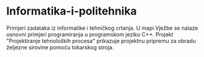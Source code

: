 # Informatika-i-politehnika
Primjeri zadataka iz informatike i tehničkog crtanja.
U mapi Vježbe se nalaze osnovni primjeri programiranja u programskom jeziku C++.
Projekt "Projektiranje tehnoloških procesa" prikazuje projektnu pripremu za obradu željezne sirovine pomoću tokarskog stroja.
